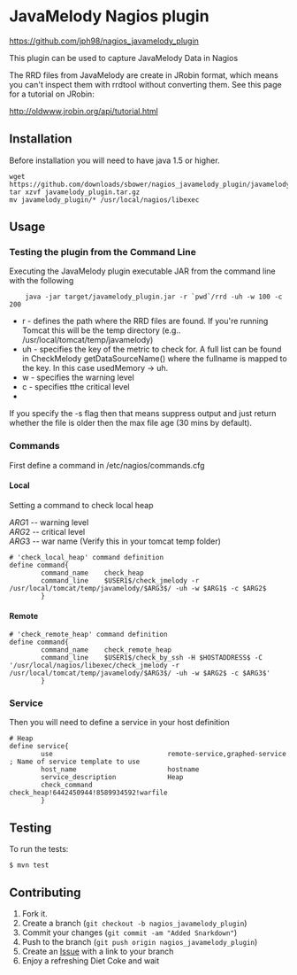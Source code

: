JavaMelody Nagios plugin
=============

https://github.com/jph98/nagios_javamelody_plugin

This plugin can be used to capture JavaMelody Data in Nagios

The RRD files from JavaMelody are create in JRobin format, which means you can't inspect them with rrdtool without converting them.  See this page for a tutorial on JRobin:

http://oldwww.jrobin.org/api/tutorial.html

Installation
-----------

Before installation you will need to have java 1.5 or higher.

```
wget https://github.com/downloads/sbower/nagios_javamelody_plugin/javamelody_plugin.tar.gz
tar xzvf javamelody_plugin.tar.gz
mv javamelody_plugin/* /usr/local/nagios/libexec
```

Usage
-----

### Testing the plugin from the Command Line

Executing the JavaMelody plugin executable JAR from the command line with the following

        java -jar target/javamelody_plugin.jar -r `pwd`/rrd -uh -w 100 -c 200

* r - defines the path where the RRD files are found.  If you're running Tomcat this will be the temp directory (e.g.. /usr/local/tomcat/temp/javamelody)
* uh - specifies the key of the metric to check for.  A full list can be found in CheckMelody getDataSourceName() where the fullname is mapped to the key.  In this case usedMemory -> uh.
* w - specifies the warning level
* c - specifies tthe critical level
* 
If you specify the -s flag then that means suppress output and just return whether the file is older then the max file age (30 mins by default).


###  Commands

First define a command in /etc/nagios/commands.cfg

#### Local

Setting a command to check local heap

$ARG1$ -- warning level <br />
$ARG2$ -- critical level <br />
$ARG3$ -- war name (Verify this in your tomcat temp folder) <br />

```
# 'check_local_heap' command definition
define command{
        command_name    check_heap
        command_line    $USER1$/check_jmelody -r /usr/local/tomcat/temp/javamelody/$ARG3$/ -uh -w $ARG1$ -c $ARG2$
        }
```
        
#### Remote

```
# 'check_remote_heap' command definition
define command{
        command_name    check_remote_heap
        command_line    $USER1$/check_by_ssh -H $HOSTADDRESS$ -C '/usr/local/nagios/libexec/check_jmelody -r /usr/local/tomcat/temp/javamelody/$ARG3$/ -uh -w $ARG2$ -c $ARG3$'
        }
```

### Service

Then you will need to define a service in your host definition

```
# Heap
define service{
        use                             remote-service,graphed-service         ; Name of service template to use
        host_name                       hostname 
        service_description             Heap
        check_command                   check_heap!6442450944!8589934592!warfile
        }
```

Testing
-------

To run the tests:

    $ mvn test


Contributing
------------

1. Fork it.
2. Create a branch (`git checkout -b nagios_javamelody_plugin`)
3. Commit your changes (`git commit -am "Added Snarkdown"`)
4. Push to the branch (`git push origin nagios_javamelody_plugin`)
5. Create an [Issue][1] with a link to your branch
6. Enjoy a refreshing Diet Coke and wait


[1]: https://github.com/sbower/nagios_javamelody_plugin/issues
